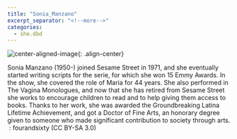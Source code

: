 ```yaml
---
title: "Sonia_Manzano"
excerpt_separator: "<!--more-->"
categories:
  - she.dbd
---
```



![center-aligned-image](https://cdn.pixabay.com/photo/2020/10/26/16/56/man-5687861_1280.png){: .align-center}


Sonia Manzano (1950-) joined Sesame Street in 1971, and she eventually started writing scripts for the serie, for which she won 15 Emmy Awards. In the show, she covered the role of Maria for 44 years. She also performed in The Vagina Monologues, and now that she has retired from Sesame Street she works to encourage children to read and to help giving them access to books. Thanks to her work, she was awarded the Groundbreaking Latina Lifetime Achievement, and got a Doctor of Fine Arts, an honorary degree given to someone who made significant contribution to society through arts.⁠
⁠
: fourandsixty (CC BY-SA 3.0)⁠
